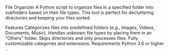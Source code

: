File Organizer
A Python script to organize files in a specified folder into subfolders based on their file types. This tool is perfect for decluttering directories and keeping your files sorted.

Features
Categorizes files into predefined folders (e.g., Images, Videos, Documents, Music).
Handles unknown file types by placing them in an "Others" folder.
Skips directories and only processes files.
Fully customizable categories and extensions.
Requirements
Python 3.6 or higher
..
